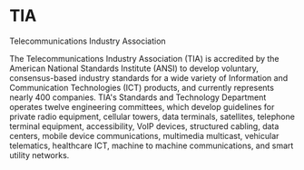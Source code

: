 # TIA


Telecommunications Industry Association

The Telecommunications Industry Association (TIA) is accredited by the
American National Standards Institute (ANSI) to develop voluntary,
consensus-based industry standards for a wide variety of Information and
Communication Technologies (ICT) products, and currently represents
nearly 400 companies. TIA's Standards and Technology Department operates
twelve engineering committees, which develop guidelines for private
radio equipment, cellular towers, data terminals, satellites, telephone
terminal equipment, accessibility, VoIP devices, structured cabling,
data centers, mobile device communications, multimedia multicast,
vehicular telematics, healthcare ICT, machine to machine communications,
and smart utility networks.

